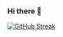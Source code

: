 ### Hi there 👋

<!--
**AyushK0808/AyushK0808** is a ✨ _special_ ✨ repository because its `README.md` (this file) appears on your GitHub profile.

Here are some ideas to get you started:

- 🔭 I’m currently working on anything that comes to my mind
- 🌱 I’m currently learning C++ and Python
- 👯 I’m looking to collaborate on anything that interests me!!!
- 📫 How to reach me: GMail: theofficialayush.kumar@gmail.com
                      Lin
- 😄 Pronouns: ...
- ⚡ Fun fact: ...
-->
[![GitHub Streak](https://streak-stats.demolab.com/?user=DenverCoder1)](https://git.io/streak-stats)
